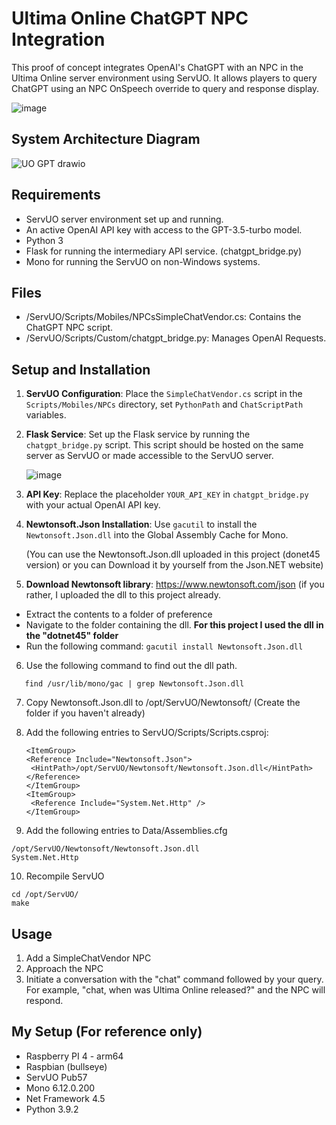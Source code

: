 # Ultima Online ChatGPT NPC Integration

This proof of concept integrates OpenAI's ChatGPT with an NPC in the Ultima Online server environment using ServUO. It allows players to query ChatGPT using an NPC OnSpeech override to query and response display.


![image](https://github.com/hilario-fn/ultima_online_npc_gpt/assets/58054675/f5d13682-a018-4a77-ae4b-dd15c02d86b3)

## System Architecture Diagram

![UO GPT drawio](https://github.com/hilario-fn/ultima_online_npc_gpt/assets/58054675/ed4bbb34-f673-4e12-b626-82918cb546cc)

## Requirements

- ServUO server environment set up and running.
- An active OpenAI API key with access to the GPT-3.5-turbo model.
- Python 3
- Flask for running the intermediary API service. (chatgpt_bridge.py)
- Mono for running the ServUO on non-Windows systems.

## Files

- /ServUO/Scripts/Mobiles/NPCsSimpleChatVendor.cs: Contains the ChatGPT NPC script. 
- /ServUO/Scripts/Custom/chatgpt_bridge.py: Manages OpenAI Requests. 

## Setup and Installation

1. **ServUO Configuration**: Place the `SimpleChatVendor.cs` script in the `Scripts/Mobiles/NPCs` directory, set `PythonPath` and `ChatScriptPath` variables.

2. **Flask Service**: Set up the Flask service by running the `chatgpt_bridge.py` script. This script should be hosted on the same server as ServUO or made accessible to the ServUO server. 

   ![image](https://github.com/hilario-fn/ultima_online_npc_gpt/assets/58054675/ba175277-6e68-45a5-b6c1-c078092814d8)

3. **API Key**: Replace the placeholder `YOUR_API_KEY` in `chatgpt_bridge.py` with your actual OpenAI API key.

4. **Newtonsoft.Json Installation**: Use `gacutil` to install the `Newtonsoft.Json.dll` into the Global Assembly Cache for Mono.

   (You can use the Newtonsoft.Json.dll uploaded in this project (donet45 version) or you can Download it by yourself from the Json.NET website)

5. **Download Newtonsoft library**: https://www.newtonsoft.com/json (if you rather, I uploaded the dll to this project already.
- Extract the contents to a folder of preference
- Navigate to the folder containing the dll. **For this project I used the dll in the "dotnet45" folder**
- Run the following command:
      ```
      gacutil install Newtonsoft.Json.dll
      ```

6. Use the following command to find out the dll path. 
```
   find /usr/lib/mono/gac | grep Newtonsoft.Json.dll
```

7. Copy Newtonsoft.Json.dll to /opt/ServUO/Newtonsoft/ (Create the folder if you haven't already) 

8. Add the following entries to ServUO/Scripts/Scripts.csproj:
   
   ```
   <ItemGroup>
   <Reference Include="Newtonsoft.Json">
    <HintPath>/opt/ServUO/Newtonsoft/Newtonsoft.Json.dll</HintPath>
   </Reference>
   </ItemGroup>
   <ItemGroup>
    <Reference Include="System.Net.Http" />
   </ItemGroup>
   ``` 

9. Add the following entries to Data/Assemblies.cfg

```
/opt/ServUO/Newtonsoft/Newtonsoft.Json.dll
System.Net.Http
```

10. Recompile ServUO

```
cd /opt/ServUO/
make
```


   
## Usage

1. Add a SimpleChatVendor NPC
2. Approach the NPC
3. Initiate a conversation with the "chat" command followed by your query. For example, "chat, when was Ultima Online released?" and the NPC will respond.

## My Setup (For reference only)

- Raspberry PI 4 - arm64 
- Raspbian (bullseye)
- ServUO Pub57
- Mono  6.12.0.200
- Net Framework 4.5
- Python 3.9.2



